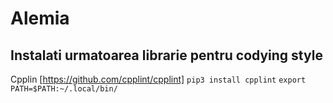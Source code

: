 # Alemia

## Instalati urmatoarea librarie pentru codying style
Cpplin [https://github.com/cpplint/cpplint]
`pip3 install cpplint`
`export PATH=$PATH:~/.local/bin/`
